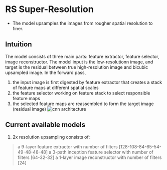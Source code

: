 # RS Super-Resolution
* The model upsamples the images from rougher spatial resolution to finer. 
## Intuition
The model consists of three main parts: feature extractor, feature selector, image reconstructor. The model input is the low-resolutionn image, and target is the residual between true high-resolution image and bicubic upsampled image. In the forward pass, <br>
1. the input image is first digested by feature extractor that creates a stack of feature maps at different spatial scales <br>
2. the feature selector working on feature stack to select responsible feature maps <br>
3. the selected feature maps are reassembled to form the target image (residual image)
![cnn architecture](https://github.com/ramenwang/earth-analytics/blob/master/RSSupperRes/pics/cnn_arch.png)
## Current available models
1. 2x resolution upsampling consists of:
> a 9-layer feature extractor with number of filters [128-108-84-65-54-49-48-48-48]
> a 3-path inception feature selector with number of filters [64-32-32]
> a 1-layer image reconstructor with number of filters [24]
